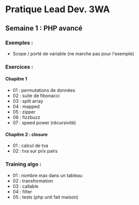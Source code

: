 # Pratique Lead Dev. 3WA
## Semaine 1 : PHP avancé
### Exemples :
- Scope / porté de variable (ne marche pas pour l'exemple)

### Exercices :
#### Chapitre 1
- 01 : permutations de données
- 02 : suite de fibonacci
- 03 : split array
- 04 : mapped
- 05 : zipper
- 06 : fizzbuzz
- 07 : speed power (récursivité)

#### Chapitre 2 : closure
- 01 : calcul de tva
- 02 : tva sur prix pairs

### Training algo :
- 01 : nombre max dans un tableau
- 02 : transformation
- 03 : callable
- 04 : filter
- 05 : tests (php unit fait maison)